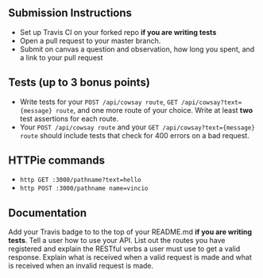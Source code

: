 ## Submission Instructions
* Set up Travis CI on your forked repo **if you are writing tests**
* Open a pull request to your master branch.
* Submit on canvas a question and observation, how long you spent, and a link to your pull request

## Tests (up to 3 bonus points)
* Write tests for your `POST /api/cowsay route`, `GET /api/cowsay?text={message} route`, and one more route of your choice. Write at least **two** test assertions for each route. 
* Your `POST /api/cowsay route` and your `GET /api/cowsay?text={message} route` should include tests that check for 400 errors on a bad request. 

## HTTPie commands
* `http GET :3000/pathname?text=hello`
* `http POST :3000/pathname name=vincio`

## Documentation
Add your Travis badge to to the top of your README.md **if you are writing tests**. 
Tell a user how to use your API. List out the routes you have registered and explain the RESTful verbs a user must use to get a valid response. 
Explain what is received when a valid request is made and what is received when an invalid request is made. 

